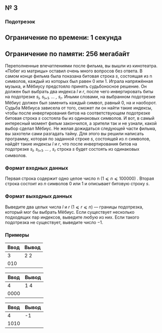 ## № 3
### Подотрезок
## Ограничение по времени: $1$ секунда
## Ограничение по памяти: $256$ мегабайт

Переполненные впечатлениями после фильма, вы вышли из кинотеатра. «Побег из матрицы» оставил очень много вопросов без ответа.
В самом конце фильма была показана битовая строка _s_, состоящая из n символов, каждый из которых был равен $0$ или $1$. Играла напряжённая музыка, и Мёбиусу предстояло принять судьбоносное решение. Он должен был выбрать два индекса _l_ и _r_, после чего инвертировать биты на подотрезке *s<sub>l</sub>, s<sub>l+1</sub>, ... , s<sub>r</sub>*. Иными словами, на выбранном подотрезке Мёбиус должен был заменить каждый символ, равный $0$, на и наоборот. Судьба Мёбиуса зависела от того, сможет ли он найти такие индексы, чтобы после инвертирования битов на соответствующем подотрезке битовая строка _s_ состояла бы из одинаковых символов.
И вот, в самый интересный момент фильм закончился, а зрители так и не узнали, какой выбор сделал Мёбиус. Не желая дожидаться следующей части фильма, вы захотели сами разгадать тайну. Для этого вы решили написать программу, которая по заданной строке _s_, состоящей из _n_ символов, найдёт такие индексы _l_ и _r_, что после инвертирования битов на подотрезке *s<sub>l</sub>, s<sub>l+1</sub>, ... , s<sub>r</sub>* строка _s_ будет состоять из одинаковых символов.

### Формат входных данных
Первая строка содержит одно целое число n $(1⩽n⩽100 000)$
.
Вторая строка состоит из _n_ символов $0$ или $1$ и описывает битовую строку _s_.

### Формат выходных данных
Выведите два целых числа _l_ и _r_ $(1⩽r⩽n)$ &mdash; границы подотрезка, который мог бы выбрать Мёбиус. Если существует несколько подходящих пар индексов, выведите любую из них. Если такого подотрезка не существует, выведите число $−1$.

### Примеры

| Ввод | Вывод |
|------|-------|
| 3    | 2 2   |
| 010  |       |

| Ввод | Вывод |
|------|-------|
| 4    | 1 4   |
| 0000  |       |

| Ввод | Вывод |
|------|-------|
| 4    | -1   |
| 1010  |       |
